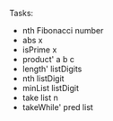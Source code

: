 Tasks:

* nth Fibonacci number
* abs x
* isPrime x
* product' a b c  
* length' listDigits
* nth listDigit
* minList listDigit
* take list n
* takeWhile' pred list
